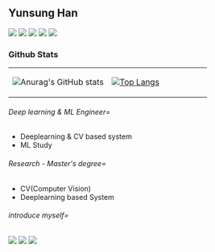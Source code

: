 
 ## Yunsung Han
<p align="left">
 <img src="https://img.shields.io/badge/Python-blue?style=for-the-badge&logo=Python&logoColor=white"/>
 <img src="https://img.shields.io/badge/Pytorch-red?style=for-the-badge&logo=Pytorch&logoColor=white"/>
 <img src="https://img.shields.io/badge/C++-yellow?style=for-the-badge&logo=cplusplus&logoColor=white"/>
 <img src="https://img.shields.io/badge/Keras-green?style=for-the-badge&logo=keras&logoColor=white"/>
 <img src="https://img.shields.io/badge/OpenCV-E34F26?style=for-the-badge&logo=opencv&logoColor=white"/>
</p>

### Github Stats  
<table><tr><td valign="center" width="50%">

![Anurag's GitHub stats](https://github-readme-stats.vercel.app/api?username=22ema&show_icons=true&count_private=true&theme=github_dark)

</td><td valign="top" width="50%">

[![Top Langs](https://github-readme-stats.vercel.app/api/top-langs/?username=22ema&layout=compact&exclude_repo=MinT,KHTA,website,wire,fx-di-example,go-jose&langs_count=5&hide=makefile,shell,batchfile,assembly)](https://github.com/anuraghazra/github-readme-stats)

</td></tr></table>  

###### Deep learning & ML Engineer=

- Deeplearning & CV based system
- ML Study

###### Research - Master's degree=

- CV(Computer Vision)
- Deeplearning based System

###### introduce myself=
<p align="left">
 <a href="https://ml11.tistory.com" target="_blank"><img src="https://img.shields.io/badge/-Devblog-black"/></a>
 <a href="https://orange-shoemaker-803.notion.site/Resume-18d52efb8e758073b7fdfa9f834436f6?pvs=4" target="_blank"><img src="https://img.shields.io/badge/-Resume-yellow"/></a>
 <a href="https://www.codewars.com/users/22ema" target="_blank"><img src="https://img.shields.io/badge/-codewars-red"/></a>
</p>
